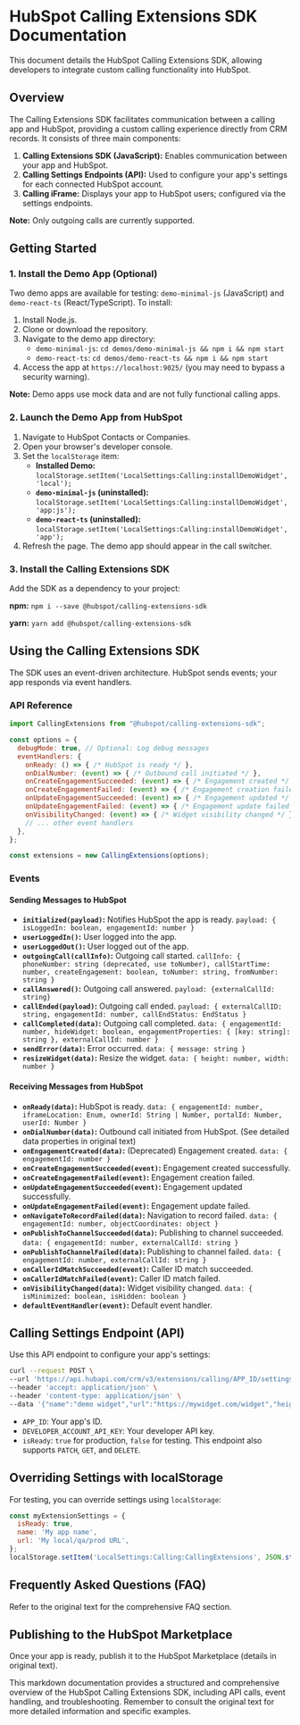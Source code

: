 # HubSpot Calling Extensions SDK Documentation

This document details the HubSpot Calling Extensions SDK, allowing developers to integrate custom calling functionality into HubSpot.

## Overview

The Calling Extensions SDK facilitates communication between a calling app and HubSpot, providing a custom calling experience directly from CRM records.  It consists of three main components:

1. **Calling Extensions SDK (JavaScript):** Enables communication between your app and HubSpot.
2. **Calling Settings Endpoints (API):** Used to configure your app's settings for each connected HubSpot account.
3. **Calling iFrame:** Displays your app to HubSpot users; configured via the settings endpoints.

**Note:** Only outgoing calls are currently supported.


## Getting Started

### 1. Install the Demo App (Optional)

Two demo apps are available for testing: `demo-minimal-js` (JavaScript) and `demo-react-ts` (React/TypeScript).  To install:

1. Install Node.js.
2. Clone or download the repository.
3. Navigate to the demo app directory:
   - `demo-minimal-js`: `cd demos/demo-minimal-js && npm i && npm start`
   - `demo-react-ts`: `cd demos/demo-react-ts && npm i && npm start`
4. Access the app at `https://localhost:9025/` (you may need to bypass a security warning).

**Note:** Demo apps use mock data and are not fully functional calling apps.

### 2. Launch the Demo App from HubSpot

1. Navigate to HubSpot Contacts or Companies.
2. Open your browser's developer console.
3. Set the `localStorage` item:
   - **Installed Demo:** `localStorage.setItem('LocalSettings:Calling:installDemoWidget', 'local');`
   - **`demo-minimal-js` (uninstalled):** `localStorage.setItem('LocalSettings:Calling:installDemoWidget', 'app:js');`
   - **`demo-react-ts` (uninstalled):** `localStorage.setItem('LocalSettings:Calling:installDemoWidget', 'app');`
4. Refresh the page.  The demo app should appear in the call switcher.


### 3. Install the Calling Extensions SDK

Add the SDK as a dependency to your project:

**npm:** `npm i --save @hubspot/calling-extensions-sdk`

**yarn:** `yarn add @hubspot/calling-extensions-sdk`


## Using the Calling Extensions SDK

The SDK uses an event-driven architecture.  HubSpot sends events; your app responds via event handlers.

### API Reference

```javascript
import CallingExtensions from "@hubspot/calling-extensions-sdk";

const options = {
  debugMode: true, // Optional: Log debug messages
  eventHandlers: {
    onReady: () => { /* HubSpot is ready */ },
    onDialNumber: (event) => { /* Outbound call initiated */ },
    onCreateEngagementSucceeded: (event) => { /* Engagement created */ },
    onCreateEngagementFailed: (event) => { /* Engagement creation failed */ },
    onUpdateEngagementSucceeded: (event) => { /* Engagement updated */ },
    onUpdateEngagementFailed: (event) => { /* Engagement update failed */ },
    onVisibilityChanged: (event) => { /* Widget visibility changed */ },
    // ... other event handlers
  },
};

const extensions = new CallingExtensions(options);
```

### Events

#### Sending Messages to HubSpot

* **`initialized(payload)`:** Notifies HubSpot the app is ready.  `payload: { isLoggedIn: boolean, engagementId: number }`
* **`userLoggedIn()`:**  User logged into the app.
* **`userLoggedOut()`:** User logged out of the app.
* **`outgoingCall(callInfo)`:** Outgoing call started. `callInfo: { phoneNumber: string (deprecated, use toNumber), callStartTime: number, createEngagement: boolean, toNumber: string, fromNumber: string }`
* **`callAnswered()`:** Outgoing call answered. `payload: {externalCallId: string}`
* **`callEnded(payload)`:** Outgoing call ended. `payload: { externalCallID: string, engagementId: number, callEndStatus: EndStatus }`
* **`callCompleted(data)`:** Outgoing call completed. `data: { engagementId: number, hideWidget: boolean, engagementProperties: { [key: string]: string }, externalCallId: number }`
* **`sendError(data)`:** Error occurred. `data: { message: string }`
* **`resizeWidget(data)`:** Resize the widget. `data: { height: number, width: number }`

#### Receiving Messages from HubSpot

* **`onReady(data)`:** HubSpot is ready. `data: { engagementId: number, iframeLocation: Enum, ownerId: String | Number, portalId: Number, userId: Number }`
* **`onDialNumber(data)`:** Outbound call initiated from HubSpot.  (See detailed data properties in original text)
* **`onEngagementCreated(data)`:** (Deprecated) Engagement created. `data: { engagementId: number }`
* **`onCreateEngagementSucceeded(event)`:** Engagement created successfully.
* **`onCreateEngagementFailed(event)`:** Engagement creation failed.
* **`onUpdateEngagementSucceeded(event)`:** Engagement updated successfully.
* **`onUpdateEngagementFailed(event)`:** Engagement update failed.
* **`onNavigateToRecordFailed(data)`:** Navigation to record failed. `data: { engagementId: number, objectCoordinates: object }`
* **`onPublishToChannelSucceeded(data)`:** Publishing to channel succeeded. `data: { engagementId: number, externalCallId: string }`
* **`onPublishToChannelFailed(data)`:** Publishing to channel failed. `data: { engagementId: number, externalCallId: string }`
* **`onCallerIdMatchSucceeded(event)`:** Caller ID match succeeded.
* **`onCallerIdMatchFailed(event)`:** Caller ID match failed.
* **`onVisibilityChanged(data)`:** Widget visibility changed. `data: { isMinimized: boolean, isHidden: boolean }`
* **`defaultEventHandler(event)`:** Default event handler.


## Calling Settings Endpoint (API)

Use this API endpoint to configure your app's settings:

```bash
curl --request POST \
--url 'https://api.hubapi.com/crm/v3/extensions/calling/APP_ID/settings?hapikey=DEVELOPER_ACCOUNT_API_KEY' \
--header 'accept: application/json' \
--header 'content-type: application/json' \
--data '{"name":"demo widget","url":"https://mywidget.com/widget","height":600,"width":400,"isReady":false}'
```

* `APP_ID`: Your app's ID.
* `DEVELOPER_ACCOUNT_API_KEY`: Your developer API key.
* `isReady`:  `true` for production, `false` for testing.  This endpoint also supports `PATCH`, `GET`, and `DELETE`.


## Overriding Settings with localStorage

For testing, you can override settings using `localStorage`:

```javascript
const myExtensionSettings = {
  isReady: true,
  name: 'My app name',
  url: 'My local/qa/prod URL',
};
localStorage.setItem('LocalSettings:Calling:CallingExtensions', JSON.stringify(myExtensionSettings));
```


## Frequently Asked Questions (FAQ)

Refer to the original text for the comprehensive FAQ section.


##  Publishing to the HubSpot Marketplace

Once your app is ready, publish it to the HubSpot Marketplace (details in original text).


This markdown documentation provides a structured and comprehensive overview of the HubSpot Calling Extensions SDK, including API calls, event handling, and troubleshooting.  Remember to consult the original text for more detailed information and specific examples.
